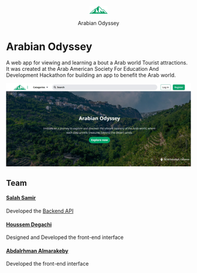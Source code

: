<div align="center">
  <img width="50px"src="./images/logo.png" alt="Where In The World logo that is an image of globe " />
  <p>Arabian Odyssey</p>
</div>

# Arabian Odyssey

A web app for viewing and learning a bout a Arab world Tourist attractions. It was created at the Arab American Society For Education And Development Hackathon for building an app to benefit the Arab world.

![Screen shot of the Arabian Odyssey app on desktop screen size](./images//1.jpeg)

## Team

#### [Salah Samir](https://github.com/salahsamir)

Developed the [Backend API](https://github.com/salahsamir/Arabian-Odyssey)

#### [Houssem Degachi](https://github.com/HoussemDegachi)

Designed and Developed the front-end interface

#### [Abdalrhman Almarakeby](https://github.com/Abdalrhman-Almarakeby)

Developed the front-end interface

